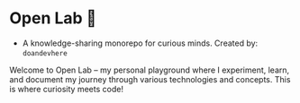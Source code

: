 # Open Lab 🧪

- A knowledge-sharing monorepo for curious minds. Created by: `doandevhere`

Welcome to Open Lab – my personal playground where I experiment, learn, and document my journey through various technologies and concepts. This is where curiosity meets code!
